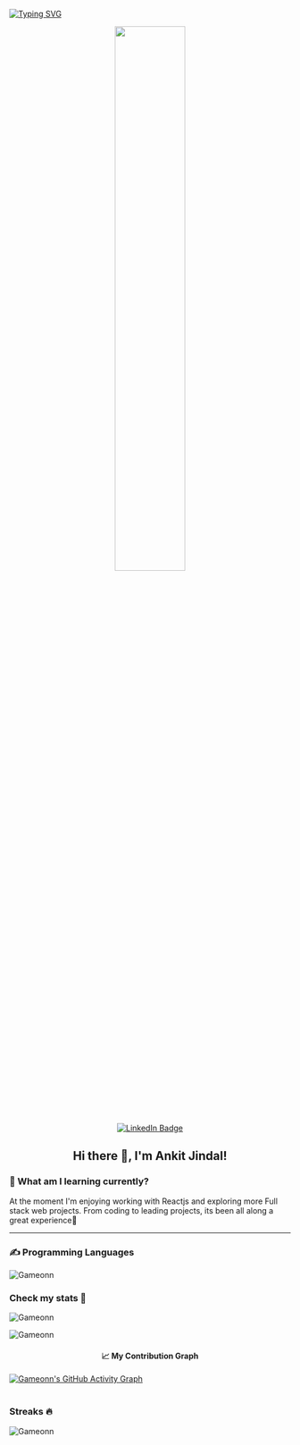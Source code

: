 [![Typing SVG](https://readme-typing-svg.herokuapp.com?multiline=true&width=500&lines=Full-Stack+Web+Developer.....++++++++++)](https://git.io/typing-svg)
<p align="center">
  <img width="50%" src="https://user-images.githubusercontent.com/6601996/179924271-4afa4c49-b238-438e-bbf6-46d46e855ab6.png" />
</p>
<p align="center">
  <a href="https://www.linkedin.com/in/ankit-jindal-693b453b/"><img src="https://img.shields.io/badge/LinkedIn-blue?style=for-the-badge&logo=linkedin&logoColor=white" alt="LinkedIn Badge"></a>
</p>
<h2 align="center">Hi there 👋, I'm Ankit Jindal! </h2> 

<h3>🎨 What am I learning currently?</h3>
<p>At the moment I'm enjoying working with Reactjs and exploring more Full stack web projects. From coding to leading projects, its been all along a great experience🚀</p>
<hr />
<h3> ✍ Programming Languages</h3>
<div> <img src="https://github-readme-stats.vercel.app/api/top-langs?username=gameonn&show_icons=true&locale=en&langs_count=10&layout=compact" alt="Gameonn" ></div>

<h3 align="left">Check my stats 👀</h3>
<img  src="https://github-profile-trophy.vercel.app/?username=gameonn&theme=juicyfresh&no-bg=true" alt="Gameonn"><br>
<p align="left"> <img src="https://github-readme-stats.vercel.app/api?username=gameonn&show_icons=true&locale=en" alt="Gameonn" ></p>
<h4 align="center"> 📈 My Contribution Graph </h4>
 <a href="https://github.com/gameonn"><img src="https://activity-graph.herokuapp.com/graph?username=gameonn&theme=elegant" alt="Gameonn's GitHub Activity Graph"></a><br/><br/> 
<h3 align="left">Streaks 🔥</h3>
<p align="left"><img src="https://github-readme-streak-stats.herokuapp.com/?user=gameonn&theme=light" alt="Gameonn"></p><br><br>

<!--
**Gameonn/Gameonn** is a ✨ _special_ ✨ repository because its `README.md` (this file) appears on your GitHub profile.

Here are some ideas to get you started:

- 🔭 I’m currently working on ...
- 🌱 I’m currently learning ...
- 👯 I’m looking to collaborate on ...
- 🤔 I’m looking for help with ...
- 💬 Ask me about ...
- 📫 How to reach me: ...
- 😄 Pronouns: ...
- ⚡ Fun fact: ...
-->
